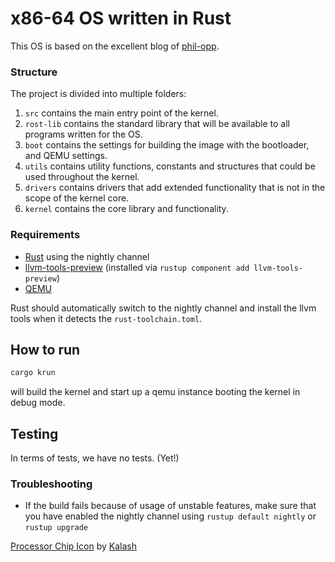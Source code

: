 # x86-64 OS written in Rust

This OS is based on the excellent blog of [phil-opp](https://os.phil-opp.com/).

### Structure

The project is divided into multiple folders:
1. `src` contains the main entry point of the kernel.
2. `rost-lib` contains the standard library that will be available to all programs written for the OS.
3. `boot` contains the settings for building the image with the bootloader, and QEMU settings.
4. `utils` contains utility functions, constants and structures that could be used throughout the kernel.
5. `drivers` contains drivers that add extended functionality that is not in the scope of the kernel core.
6. `kernel` contains the core library and functionality.

### Requirements

- [Rust](https://www.rust-lang.org/) using the nightly channel
- [llvm-tools-preview](https://docs.rs/llvm-tools/latest/llvm_tools/) (installed via `rustup component add llvm-tools-preview`)
- [QEMU](https://www.qemu.org/)

Rust should automatically switch to the nightly channel and install the llvm tools when it detects the `rust-toolchain.toml`.

## How to run

```bash
cargo krun
```
will build the kernel and start up a qemu instance booting the kernel in debug mode.

## Testing

In terms of tests, we have no tests. (Yet!)

### Troubleshooting

- If the build fails because of usage of unstable features, make sure that you have enabled the nightly channel using `rustup default nightly` or `rustup upgrade`

<a href="https://iconscout.com/icons/processor-chip" target="_blank">Processor Chip Icon</a> by <a href="https://iconscout.com/contributors/kolo-design" target="_blank">Kalash</a>
